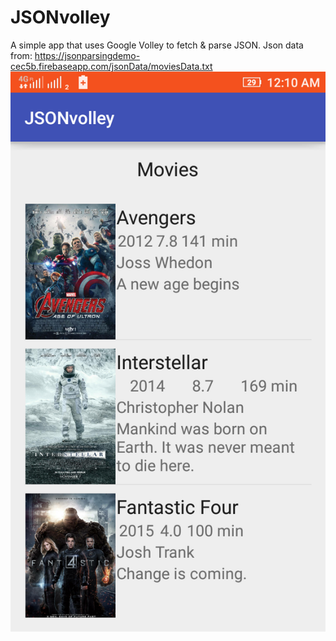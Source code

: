 # JSONvolley
A simple app that uses Google Volley to fetch &amp; parse JSON.
Json data from: https://jsonparsingdemo-cec5b.firebaseapp.com/jsonData/moviesData.txt
![alt text](screenshots/Screenshot_2018-01-03-00-10-04.png "Description goes here")
